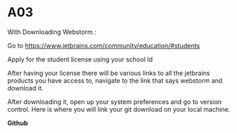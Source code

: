 # A03

With Downloading Webstorm : 

Go to https://www.jetbrains.com/community/education/#students 

Apply for the student license using your school Id

After having your license there will be various links to all the jetbrains products you have access to, navigate to the link that says webstorm and download it. 

After downloading it, open up your system preferences and go to version control. Here is where you will link your git download on your local machine. 

**Github**

